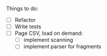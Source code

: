 Things to do:

- [ ] Refactor
- [ ] Write tests
- [ ] Page CSV, load on demand:
    - [ ] implement scanning
    - [ ] implement parser for fragments

